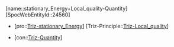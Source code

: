 ﻿---
type: TrizContradiction
aliases:
- stationary_Energy+Local_quality-Quantity
license: CC BY-SA 4.0
copyright: https://github.com/SpocWeb
IsDeleted: false
IsReadOnly: false
Confidential: public
tags: 
- Triz/Contradiction
---
[name::stationary_Energy+Local_quality-Quantity]
[SpocWebEntityId::24560]
+ [pro::[Triz-stationary_Energy](tech/Triz/Parameter/Triz-stationary_Energy.md)]
[Triz-Principle::[Triz-Local_quality](tech/Triz/Principle/Triz-Local_quality.md)]
- [con::[Triz-Quantity](tech/Triz/Parameter/Triz-Quantity.md)]

